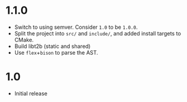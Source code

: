 # 1.1.0
* Switch to using semver. Consider `1.0` to be `1.0.0`.
* Split the project into `src/` and `include/`, and added
install targets to CMake.
* Build libt2b (static and shared)
* Use `flex`+`bison` to parse the AST.

# 1.0
* Initial release
